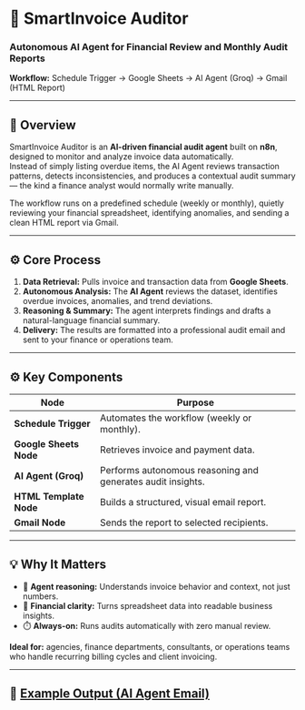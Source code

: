 # 🧾 SmartInvoice Auditor
### Autonomous AI Agent for Financial Review and Monthly Audit Reports

**Workflow:** Schedule Trigger → Google Sheets → AI Agent (Groq) → Gmail (HTML Report)

---

## 🧠 Overview
SmartInvoice Auditor is an **AI-driven financial audit agent** built on **n8n**, designed to monitor and analyze invoice data automatically.  
Instead of simply listing overdue items, the AI Agent reviews transaction patterns, detects inconsistencies, and produces a contextual audit summary — the kind a finance analyst would normally write manually.  

The workflow runs on a predefined schedule (weekly or monthly), quietly reviewing your financial spreadsheet, identifying anomalies, and sending a clean HTML report via Gmail.

---

## ⚙️ Core Process
1. **Data Retrieval:** Pulls invoice and transaction data from **Google Sheets**.  
2. **Autonomous Analysis:** The **AI Agent** reviews the dataset, identifies overdue invoices, anomalies, and trend deviations.  
3. **Reasoning & Summary:** The agent interprets findings and drafts a natural-language financial summary.  
4. **Delivery:** The results are formatted into a professional audit email and sent to your finance or operations team.

---

## ⚙️ Key Components
| Node | Purpose |
|------|----------|
| **Schedule Trigger** | Automates the workflow (weekly or monthly). |
| **Google Sheets Node** | Retrieves invoice and payment data. |
| **AI Agent (Groq)** | Performs autonomous reasoning and generates audit insights. |
| **HTML Template Node** | Builds a structured, visual email report. |
| **Gmail Node** | Sends the report to selected recipients. |

---

## 💡 Why It Matters
- 🤖 **Agent reasoning:** Understands invoice behavior and context, not just numbers.  
- 🧩 **Financial clarity:** Turns spreadsheet data into readable business insights.  
- ⏱️ **Always-on:** Runs audits automatically with zero manual review.  

**Ideal for:** agencies, finance departments, consultants, or operations teams who handle recurring billing cycles and client invoicing.

---

## 🧩 [Example Output (AI Agent Email)](./example_report_email.png)
